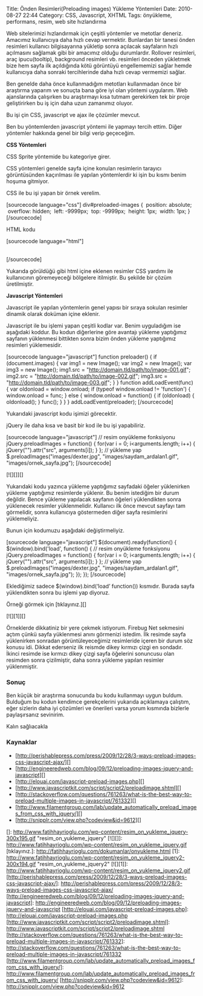Title: Önden Resimleri(Preloading images) Yükleme Yöntemleri
Date: 2010-08-27 22:44
Category: CSS, Javascript, XHTML
Tags: önyükleme, performans, resim, web site hızlandırma

Web sitelerimizi hızlandırmak için çeşitli yöntemler ve metotlar
deneriz. Amacımız kullanıcıya daha hızlı cevap vermektir. Bunlardan bir
tanesi önden resimleri kullanıcı bilgisayarına yükletip sonra açılacak
sayfaların hızlı açılmasını sağlamak gibi bir amacımız olduğu
durumlardır. Rollover resimleri, araç ipucu(tooltip), background
resimleri vb. resimleri önceden yükletmek bize hem sayfa ilk açıldığında
kötü görüntüyü engellememizi sağlar hemde kullanıcıya daha sonraki
tercihlerinde daha hızlı cevap vermemizi sağlar.

Ben genelde daha önce kullanmadığım metotları kullanmadan önce bir
araştırma yaparım ve sonuçta bana göre iyi olan yöntemi uygularım. Web
ajanslarında çalışırken bu araştırmayı kısa tutmam gerekirken tek bir
proje geliştirirken bu iş için daha uzun zamanımız oluyor.

Bu işi çin CSS, javascript ve ajax ile çözümler mevcut.

Ben bu yöntemlerden javascript yöntemi ile yapmayı tercih ettim. Diğer
yöntemler hakkında genel bir bilgi verip geçeceğim.

**CSS Yöntemleri**

CSS Sprite yöntemide bu kategoriye girer.

CSS yöntemleri genelde sayfa içine konulan resimlerin tarayıcı
görüntüsünden kaçırılması ile yapılan yöntemlerdir ki işin bu kısmı
benim hoşuma gitmiyor.

CSS ile bu işi yapan bir örnek verelim.

[sourcecode language="css"] div#preloaded-images {  position: absolute;
 overflow: hidden;  left: -9999px;  top: -9999px;  height: 1px;  width:
1px; } [/sourcecode]

HTML kodu

[sourcecode language="html"] <div id="preloaded-images"> <img
src="http://deneme.com/image-01.png" width="1" height="1" alt="Image 01"
/> <img src="http://deneme.com/image-02.png" width="1" height="1"
alt="Image 02" /> <img src="http://deneme.com/image-03.png" width="1"
height="1" alt="Image 03" /> </div> [/sourcecode]

Yukarıda görüldüğü gibi html içine eklenen resimler CSS yardımı ile
kullanıcının göremeyeceği bölgelere itilmiştir. Bu şekilde bir çözüm
üretilmiştir.

**Javascript Yöntemleri**

Javascript ile yapılan yöntemlerin genel yapısı bir sıraya sokulan
resimler dinamik olarak doküman içine eklenir.

Javascript ile bu işlemi yapan çeşitli kodlar var. Benim uyguladığım ise
aşağıdaki koddur. Bu kodun diğerlerine göre avantajı yükleme yaptığımız
sayfanın yüklenmesi bittikten sonra bizim önden yükleme yaptığımız
resimleri yüklemesidir.

[sourcecode language="javascript"] function preloader() { if
(document.images) { var img1 = new Image(); var img2 = new Image(); var
img3 = new Image(); img1.src =
"http://domain.tld/path/to/image-001.gif"; img2.src =
"http://domain.tld/path/to/image-002.gif"; img3.src =
"http://domain.tld/path/to/image-003.gif"; } } function
addLoadEvent(func) { var oldonload = window.onload; if (typeof
window.onload != 'function') { window.onload = func; } else {
window.onload = function() { if (oldonload) { oldonload(); } func(); } }
} addLoadEvent(preloader); [/sourcecode]

Yukarıdaki javascript kodu işimizi görecektir.

jQuery ile daha kısa ve basit bir kod ile bu işi yapabiliriz.

[sourcecode language="javascript"] // resim onyükleme fonksiyonu
jQuery.preloadImages = function() { for(var i = 0; i<arguments.length;
i++) { jQuery("<img>").attr("src", arguments[i]); } }; // yükleme yap
$.preloadImages("images/dexter.jpg", "images/saydam_ardalan1.gif",
"images/ornek_sayfa.jpg"); [/sourcecode]

[![][]][]

Yukarıdaki kodu yazınca yükleme yaptığımız sayfadaki öğeler yüklenirken
yükleme yaptığımız resimlerde yüklenir. Bu benim istediğim bir durum
değildir. Bence yükleme yapılacak sayfanın öğeleri yüklendikten sonra
yüklenecek resimler yüklenmelidir. Kullanıcı ilk önce mevcut sayfayı tam
görmelidir, sonra kullanıcıya göstermeden diğer sayfa resimlerini
yüklemeliyiz.

Bunun için kodumuzu aşağıdaki değiştirmeliyiz.

[sourcecode language="javascript"] $(document).ready(function() {
$(window).bind('load', function() { // resim onyükleme fonksiyonu
jQuery.preloadImages = function() { for(var i = 0; i<arguments.length;
i++) { jQuery("<img>").attr("src", arguments[i]); } }; // yükleme yap
$.preloadImages("images/dexter.jpg", "images/saydam_ardalan1.gif",
"images/ornek_sayfa.jpg"); }); }); [/sourcecode]

Eklediğimiz sadece $(window).bind(‘load’ function()) kısmıdır. Burada
sayfa yüklendikten sonra bu işlemi yap diyoruz.

Örneği görmek için [tıklayınız.][]

[![][1]][]

Örneklerde dikkatiniz bir yere çekmek istiyorum. Firebug Net sekmesini
açtım çünkü sayfa yüklenmesi anını görmenizi istedim. İlk resimde sayfa
yüklenirken sonradan görüntüleyeceğimiz resimleride içeren bir durum söz
konusu idi. Dikkat ederseniz ilk reismde dikey kırmızı çizgi en
sondadır. İkinci resimde ise kırmızı dikey çizgi sayfa öğelerini
sonuncusu olan resimden sonra çizilmiştir, daha sonra yükleme yapılan
resimler yüklenmiştir.

### Sonuç

Ben küçük bir araştırma sonucunda bu kodu kullanmayı uygun buldum.
Bulduğum bu kodun kendimce gerekçelerini yukarıda açıklamaya çalıştım,
eğer sizlerin daha iyi çözümleri ve önerileri varsa yorum kısmında
bizlerle paylaşırsanız sevinirim.

Kalın sağlıacakla

### Kaynaklar

-   [http://perishablepress.com/press/2009/12/28/3-ways-preload-images-css-javascript-ajax/][]
-   [http://engineeredweb.com/blog/09/12/preloading-images-jquery-and-javascript][]
-   [http://elouai.com/javascript-preload-images.php][]
-   [http://www.javascriptkit.com/script/script2/preloadimage.shtml][]
-   [http://stackoverflow.com/questions/761263/what-is-the-best-way-to-preload-multiple-images-in-javascript/761332][]
-   [http://www.filamentgroup.com/lab/update_automatically_preload_images_from_css_with_jquery/][]
-   [http://snipplr.com/view.php?codeview&id=9612][]

</p>

  []: http://www.fatihhayrioglu.com/wp-content/resim_on_yukleme_jquery-300x195.gif
    "resim_on_yukleme_jquery"
  [![][]]: http://www.fatihhayrioglu.com/wp-content/resim_on_yukleme_jquery.gif
  [tıklayınız.]: http://fatihhayrioglu.com/dokumanlar/onyukleme.html
  [1]: http://www.fatihhayrioglu.com/wp-content/resim_on_yukleme_jquery2-300x194.gif
    "resim_on_yukleme_jquery2"
  [![][1]]: http://www.fatihhayrioglu.com/wp-content/resim_on_yukleme_jquery2.gif
  [http://perishablepress.com/press/2009/12/28/3-ways-preload-images-css-javascript-ajax/]:
    http://perishablepress.com/press/2009/12/28/3-ways-preload-images-css-javascript-ajax/
  [http://engineeredweb.com/blog/09/12/preloading-images-jquery-and-javascript]:
    http://engineeredweb.com/blog/09/12/preloading-images-jquery-and-javascript
  [http://elouai.com/javascript-preload-images.php]: http://elouai.com/javascript-preload-images.php
  [http://www.javascriptkit.com/script/script2/preloadimage.shtml]: http://www.javascriptkit.com/script/script2/preloadimage.shtml
  [http://stackoverflow.com/questions/761263/what-is-the-best-way-to-preload-multiple-images-in-javascript/761332]:
    http://stackoverflow.com/questions/761263/what-is-the-best-way-to-preload-multiple-images-in-javascript/761332
  [http://www.filamentgroup.com/lab/update_automatically_preload_images_from_css_with_jquery/]:
    http://www.filamentgroup.com/lab/update_automatically_preload_images_from_css_with_jquery/
  [http://snipplr.com/view.php?codeview&id=9612]: http://snipplr.com/view.php?codeview&id=9612
